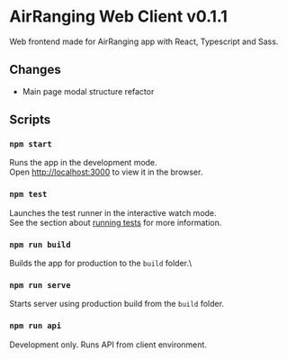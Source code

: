 # AirRanging Web Client v0.1.1

Web frontend made for AirRanging app with React, Typescript and Sass.

## Changes

- Main page modal structure refactor

## Scripts

### `npm start`

Runs the app in the development mode.\
Open [http://localhost:3000](http://localhost:3000) to view it in the browser.

### `npm test`

Launches the test runner in the interactive watch mode.\
See the section about [running tests](https://facebook.github.io/create-react-app/docs/running-tests) for more information.

### `npm run build`

Builds the app for production to the `build` folder.\

### `npm run serve`

Starts server using production build from the `build` folder.

### `npm run api`

Development only.
Runs API from client environment.
